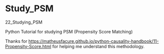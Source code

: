 # Study_PSM
22_Studying_PSM

Python Tutorial for studying PSM (Propensity Score Matching)

Thanks for https://matheusfacure.github.io/python-causality-handbook/11-Propensity-Score.html for helping me understand this methodology.
